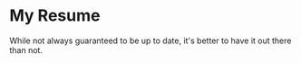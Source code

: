 # My Resume
While not always guaranteed to be up to date, it's better to have it out there than not. 
